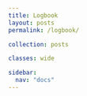 ```yaml
---
title: Logbook
layout: posts
permalink: /logbook/

collection: posts

classes: wide

sidebar:
  nav: "docs"
---
```

